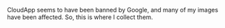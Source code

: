CloudApp seems to have been banned by Google, and many of my images have been affected. So, this is where I collect them.